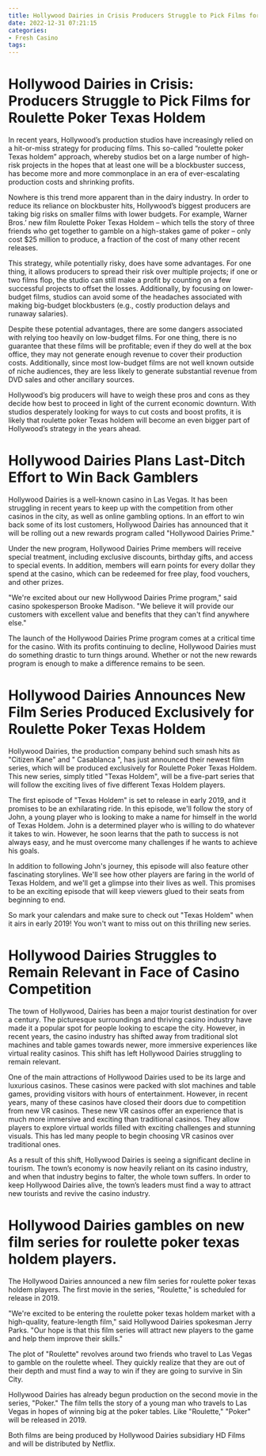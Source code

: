 ```yaml
---
title: Hollywood Dairies in Crisis Producers Struggle to Pick Films for Roulette Poker Texas Holdem
date: 2022-12-31 07:21:15
categories:
- Fresh Casino
tags:
---
```



#  Hollywood Dairies in Crisis: Producers Struggle to Pick Films for Roulette Poker Texas Holdem

In recent years, Hollywood’s production studios have increasingly relied on a hit-or-miss strategy for producing films. This so-called “roulette poker Texas holdem” approach, whereby studios bet on a large number of high-risk projects in the hopes that at least one will be a blockbuster success, has become more and more commonplace in an era of ever-escalating production costs and shrinking profits.

Nowhere is this trend more apparent than in the dairy industry. In order to reduce its reliance on blockbuster hits, Hollywood’s biggest producers are taking big risks on smaller films with lower budgets. For example, Warner Bros.’ new film Roulette Poker Texas Holdem – which tells the story of three friends who get together to gamble on a high-stakes game of poker – only cost $25 million to produce, a fraction of the cost of many other recent releases.

This strategy, while potentially risky, does have some advantages. For one thing, it allows producers to spread their risk over multiple projects; if one or two films flop, the studio can still make a profit by counting on a few successful projects to offset the losses. Additionally, by focusing on lower-budget films, studios can avoid some of the headaches associated with making big-budget blockbusters (e.g., costly production delays and runaway salaries).

Despite these potential advantages, there are some dangers associated with relying too heavily on low-budget films. For one thing, there is no guarantee that these films will be profitable; even if they do well at the box office, they may not generate enough revenue to cover their production costs. Additionally, since most low-budget films are not well known outside of niche audiences, they are less likely to generate substantial revenue from DVD sales and other ancillary sources.

Hollywood’s big producers will have to weigh these pros and cons as they decide how best to proceed in light of the current economic downturn. With studios desperately looking for ways to cut costs and boost profits, it is likely that roulette poker Texas holdem will become an even bigger part of Hollywood’s strategy in the years ahead.

#  Hollywood Dairies Plans Last-Ditch Effort to Win Back Gamblers

Hollywood Dairies is a well-known casino in Las Vegas. It has been struggling in recent years to keep up with the competition from other casinos in the city, as well as online gambling options. In an effort to win back some of its lost customers, Hollywood Dairies has announced that it will be rolling out a new rewards program called "Hollywood Dairies Prime."

Under the new program, Hollywood Dairies Prime members will receive special treatment, including exclusive discounts, birthday gifts, and access to special events. In addition, members will earn points for every dollar they spend at the casino, which can be redeemed for free play, food vouchers, and other prizes.

"We're excited about our new Hollywood Dairies Prime program," said casino spokesperson Brooke Madison. "We believe it will provide our customers with excellent value and benefits that they can't find anywhere else."

The launch of the Hollywood Dairies Prime program comes at a critical time for the casino. With its profits continuing to decline, Hollywood Dairies must do something drastic to turn things around. Whether or not the new rewards program is enough to make a difference remains to be seen.

#  Hollywood Dairies Announces New Film Series Produced Exclusively for Roulette Poker Texas Holdem

Hollywood Dairies, the production company behind such smash hits as "Citizen Kane" and " Casablanca ", has just announced their newest film series, which will be produced exclusively for Roulette Poker Texas Holdem. This new series, simply titled "Texas Holdem", will be a five-part series that will follow the exciting lives of five different Texas Holdem players.

The first episode of "Texas Holdem" is set to release in early 2019, and it promises to be an exhilarating ride. In this episode, we'll follow the story of John, a young player who is looking to make a name for himself in the world of Texas Holdem. John is a determined player who is willing to do whatever it takes to win. However, he soon learns that the path to success is not always easy, and he must overcome many challenges if he wants to achieve his goals.

In addition to following John's journey, this episode will also feature other fascinating storylines. We'll see how other players are faring in the world of Texas Holdem, and we'll get a glimpse into their lives as well. This promises to be an exciting episode that will keep viewers glued to their seats from beginning to end.

So mark your calendars and make sure to check out "Texas Holdem" when it airs in early 2019! You won't want to miss out on this thrilling new series.

#  Hollywood Dairies Struggles to Remain Relevant in Face of Casino Competition

The town of Hollywood, Dairies has been a major tourist destination for over a century. The picturesque surroundings and thriving casino industry have made it a popular spot for people looking to escape the city. However, in recent years, the casino industry has shifted away from traditional slot machines and table games towards newer, more immersive experiences like virtual reality casinos. This shift has left Hollywood Dairies struggling to remain relevant.

One of the main attractions of Hollywood Dairies used to be its large and luxurious casinos. These casinos were packed with slot machines and table games, providing visitors with hours of entertainment. However, in recent years, many of these casinos have closed their doors due to competition from new VR casinos. These new VR casinos offer an experience that is much more immersive and exciting than traditional casinos. They allow players to explore virtual worlds filled with exciting challenges and stunning visuals. This has led many people to begin choosing VR casinos over traditional ones.

As a result of this shift, Hollywood Dairies is seeing a significant decline in tourism. The town’s economy is now heavily reliant on its casino industry, and when that industry begins to falter, the whole town suffers. In order to keep Hollywood Dairies alive, the town’s leaders must find a way to attract new tourists and revive the casino industry.

#  Hollywood Dairies gambles on new film series for roulette poker texas holdem players.

The Hollywood Dairies announced a new film series for roulette poker texas holdem players. The first movie in the series, "Roulette," is scheduled for release in 2019.

"We're excited to be entering the roulette poker texas holdem market with a high-quality, feature-length film," said Hollywood Dairies spokesman Jerry Parks. "Our hope is that this film series will attract new players to the game and help them improve their skills."

The plot of "Roulette" revolves around two friends who travel to Las Vegas to gamble on the roulette wheel. They quickly realize that they are out of their depth and must find a way to win if they are going to survive in Sin City.

Hollywood Dairies has already begun production on the second movie in the series, "Poker." The film tells the story of a young man who travels to Las Vegas in hopes of winning big at the poker tables. Like "Roulette," "Poker" will be released in 2019.

Both films are being produced by Hollywood Dairies subsidiary HD Films and will be distributed by Netflix.